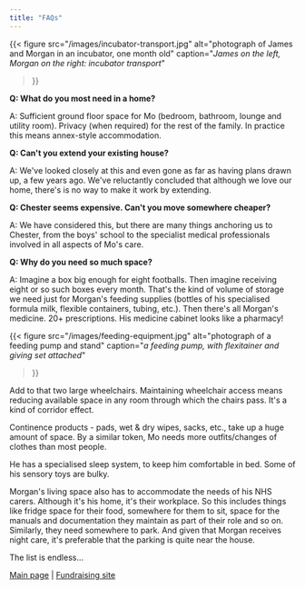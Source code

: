 ```yaml
---
title: "FAQs"
---
```

{{< figure
    src="/images/incubator-transport.jpg"
    alt="photograph of James and Morgan in an incubator, one month old"
    caption="*James on the left, Morgan on the right: incubator transport*"
>}}

**Q: What do you most need in a home?**

A: Sufficient ground floor space for Mo (bedroom, bathroom, lounge and utility
room). Privacy (when required) for the rest of the family. In practice this
means annex-style accommodation.

**Q: Can't you extend your existing house?**

A: We've looked closely at this and even gone as far as having plans drawn up,
a few years ago. We've reluctantly concluded that although we love our home,
there's is no way to make it work by extending.

**Q: Chester seems expensive. Can't you move somewhere cheaper?**

A: We have considered this, but there are many things anchoring us to Chester,
from the boys' school to the specialist medical professionals involved in all
aspects of Mo's care.

**Q: Why do you need so much space?**

A: Imagine a box big enough for eight footballs. Then imagine receiving eight or
so such boxes every month. That's the kind of volume of storage we need just for
Morgan's feeding supplies (bottles of his specialised formula milk, flexible
containers, tubing, etc.). Then there's all Morgan's medicine. 20+
prescriptions. His medicine cabinet looks like a pharmacy!

{{< figure
    src="/images/feeding-equipment.jpg"
    alt="photograph of a feeding pump and stand"
    caption="*a feeding pump, with flexitainer and giving set attached*"
>}}


Add to that two large wheelchairs. Maintaining wheelchair access means reducing
available space in any room through which the chairs pass. It's a kind of
corridor effect.

Continence products - pads, wet & dry wipes, sacks, etc., take up a huge
amount of space. By a similar token, Mo needs more outfits/changes of clothes
than most people.

He has a specialised sleep system, to keep him comfortable in bed. Some of his
sensory toys are bulky.

Morgan's living space also has to accommodate the needs of his NHS carers.
Although it's his home, it's their workplace. So this includes things like
fridge space for their food, somewhere for them to sit, space for the manuals
and documentation they maintain as part of their role and so on. Similarly,
they need somewhere to park. And given that Morgan receives night care, it's
preferable that the parking is quite near the house.

The list is endless...

[Main page](/) | [Fundraising site](https://www.gofundme.com/f/a-home-for-mo)